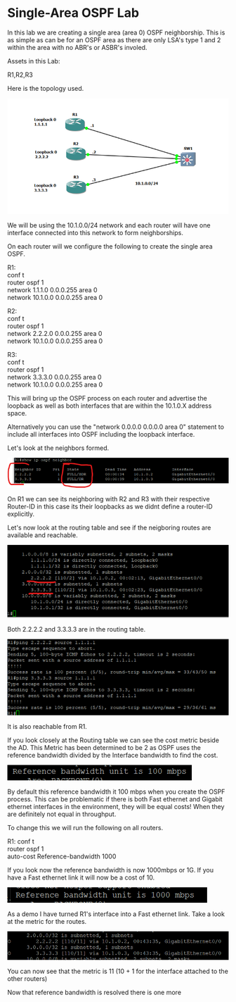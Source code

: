 # Single-Area OSPF Lab

In this lab we are creating a single area (area 0) OSPF neighborship. This is as simple as can be for an OSPF area as there are only LSA's type 1 and 2 within the area with no ABR's or ASBR's involed.

Assets in this Lab:  

R1,R2,R3

Here is the topology used.

![Topology](Images/Topology.png)

We will be using the 10.1.0.0/24 network and each router will have one interface connected into this network to form neighborships.

On each router will we configure the following to create the single area OSPF.

R1:  
conf t  
router ospf 1  
network 1.1.1.0 0.0.0.255 area 0  
network 10.1.0.0 0.0.0.255 area 0  

R2:  
conf t  
router ospf 1  
network 2.2.2.0 0.0.0.255 area 0  
network 10.1.0.0 0.0.0.255 area 0 

R3:  
conf t  
router ospf 1  
network 3.3.3.0 0.0.0.255 area 0  
network 10.1.0.0 0.0.0.255 area 0 

This will bring up the OSPF process on each router and advertise the loopback as well as both interfaces that are within the 10.1.0.X address space.

Alternatively you can use the "network 0.0.0.0 0.0.0.0 area 0" statement to include all interfaces into OSPF including the loopback interface.

Let's look at the neighbors formed.

![Adjacencies](Images/Adjacencies.png)

On R1 we can see its neighboring with R2 and R3 with their respective Router-ID in this case its their loopbacks as we didnt define a router-ID explicitly.

Let's now look at the routing table and see if the neigboring routes are available and reachable.

![R1-IP-Route](Images/R1-IP-Route.png)

Both 2.2.2.2 and 3.3.3.3 are in the routing table.

![R1-Ping](Images/R1-Ping.png)

It is also reachable from R1.

If you look closely at the Routing table we can see the cost metric beside the AD. This Metric has been determined to be 2 as OSPF uses the reference bandwidth divided by the Interface bandwidth to find the cost.

![Reference-bandwidth](Images/Reference-bandwidth.png)

By default this reference bandwidth it 100 mbps when you create the OSPF process. This can be problematic if there is both Fast ethernet and Gigabit ethernet interfaces in the environment, they will be equal costs! When they are definitely not equal in throughput.

To change this we will run the following on all routers.

R1:
conf t  
router ospf 1  
auto-cost Reference-bandwidth 1000  

If you look now the reference bandwidth is now 1000mbps or 1G. If you have a Fast ethernet link it will now be a cost of 10.

![1000-Reference-bandwidth](Images/1000-Reference-bandwidth.png)

As a demo I have turned R1's interface into a Fast ethernet link. Take a look at the metric for the routes.

![R1-FE-Metric](Images/R1-FE-Metric.png)

You can now see that the metric is 11 (10 + 1 for the interface attached to the other routers)

Now that reference bandwidth is resolved there is one more 